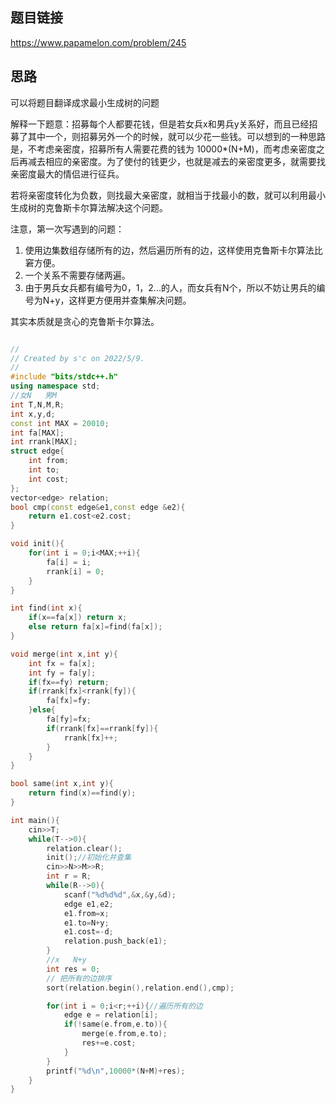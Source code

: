 ## 题目链接
https://www.papamelon.com/problem/245

## 思路
可以将题目翻译成求最小生成树的问题

解释一下题意：招募每个人都要花钱，但是若女兵x和男兵y关系好，而且已经招募了其中一个，则招募另外一个的时候，就可以少花一些钱。可以想到的一种思路是，不考虑亲密度，招募所有人需要花费的钱为
10000*(N+M)，而考虑亲密度之后再减去相应的亲密度。为了使付的钱更少，也就是减去的亲密度更多，就需要找亲密度最大的情侣进行征兵。

若将亲密度转化为负数，则找最大亲密度，就相当于找最小的数，就可以利用最小生成树的克鲁斯卡尔算法解决这个问题。

注意，第一次写遇到的问题：
1. 使用边集数组存储所有的边，然后遍历所有的边，这样使用克鲁斯卡尔算法比窘方便。
2. 一个关系不需要存储两遍。
3. 由于男兵女兵都有编号为0，1，2...的人，而女兵有N个，所以不妨让男兵的编号为N+y，这样更方便用并查集解决问题。

其实本质就是贪心的克鲁斯卡尔算法。

```c++

//
// Created by s'c on 2022/5/9.
//
#include "bits/stdc++.h"
using namespace std;
//女N   男M
int T,N,M,R;
int x,y,d;
const int MAX = 20010;
int fa[MAX];
int rrank[MAX];
struct edge{
    int from;
    int to;
    int cost;
};
vector<edge> relation;
bool cmp(const edge&e1,const edge &e2){
    return e1.cost<e2.cost;
}

void init(){
    for(int i = 0;i<MAX;++i){
        fa[i] = i;
        rrank[i] = 0;
    }
}

int find(int x){
    if(x==fa[x]) return x;
    else return fa[x]=find(fa[x]);
}

void merge(int x,int y){
    int fx = fa[x];
    int fy = fa[y];
    if(fx==fy) return;
    if(rrank[fx]<rrank[fy]){
        fa[fx]=fy;
    }else{
        fa[fy]=fx;
        if(rrank[fx]==rrank[fy]){
            rrank[fx]++;
        }
    }
}

bool same(int x,int y){
    return find(x)==find(y);
}

int main(){
    cin>>T;
    while(T-->0){
        relation.clear();
        init();//初始化并查集
        cin>>N>>M>>R;
        int r = R;
        while(R-->0){
            scanf("%d%d%d",&x,&y,&d);
            edge e1,e2;
            e1.from=x;
            e1.to=N+y;
            e1.cost=-d;
            relation.push_back(e1);
        }
        //x   N+y
        int res = 0;
        // 把所有的边排序
        sort(relation.begin(),relation.end(),cmp);

        for(int i = 0;i<r;++i){//遍历所有的边
            edge e = relation[i];
            if(!same(e.from,e.to)){
                merge(e.from,e.to);
                res+=e.cost;
            }
        }
        printf("%d\n",10000*(N+M)+res);
    }
}

```
